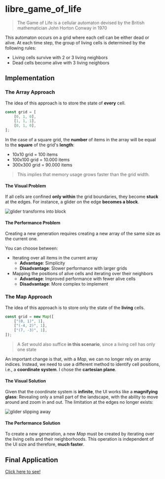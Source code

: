 # libre_game_of_life

> The Game of Life is a cellular automaton devised by the British mathematician John Horton Conway
> in 1970

This automaton occurs on a grid where each cell can be either dead or alive. At each time step, the
group of living cells is determined by the following rules:

- Living cells survive with 2 or 3 living neighbors
- Dead cells become alive with 3 living neighbors

## Implementation

### The Array Approach

The idea of this approach is to store the state of **every** cell.

```ts
const grid = [
    [0, 1, 0],
    [1, 1, 1],
    [0, 1, 0],
];
```

In the case of a square grid, the **number** of items in the array will be equal to the **square**
of the grid's **length**:

- 10x10 grid = 100 items
- 100x100 grid = 10.000 items
- 300x300 grid = 90.000 items

> This implies that memory usage grows faster than the grid width.

#### The Visual Problem

If all cells are confined **only within** the grid boundaries, they become **stuck** at the edges.
For instance, a glider on the edge **becomes a block**.

![glider transforms into block](/images/glider_to_block.gif)

#### The Performance Problem

Creating a new generation requires creating a new array of the same size as the current one.

You can choose between:

- Iterating over all items in the current array
  - **Advantage**: Simplicity
  - **Disadvantage**: Slower performance with larger grids
- Mapping the positions of alive cells and iterating over their neighbors
  - **Advantage**: Improved performance with fewer alive cells
  - **Disadvantage**: More complex to implement

### The Map Approach

The idea of this approach is to store only the state of the **living** cells.

```ts
const grid = new Map([
    ["(0, 1)", 1],
    ["(-4, 2)", 1],
    ["(7, -3)", 1],
]);
```

> A _Set_ would also suffice **in this scenario**, since a living cell has only one state

An important change is that, with a _Map_, we can no longer rely on array indices. Instead, we need
to use a different method to identify cell positions, i.e., a **coordinate system**. I chose the
**cartesian plane**.

#### The Visual Solution

Given that the coordinate system is **infinite**, the UI works like a **magnifying glass**:
Revealing only a small part of the landscape, with the ability to move around and zoom in and out.
The limitation at the edges no longer exists:

![glider slipping away](/images/glider_away.gif)

#### The Performance Solution

To create a new generation, a new _Map_ must be created by iterating over the living cells and their
neighborhoods. This operation is independent of the UI size and therefore, **much faster**.

## Final Application

[Click here to see!](/game-of-life/index.html)
